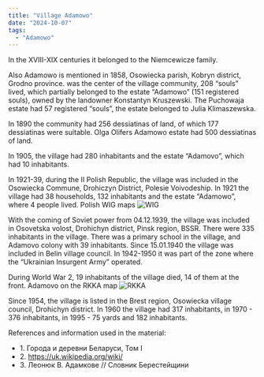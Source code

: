 ```yaml
---
title: "Village Adamowo"
date: "2024-10-07"
tags: 
  - "Adamowo"
---
```


In the XVIII-XIX centuries it belonged to the Niemcewicze family.

Also Adamowo is mentioned in 1858, Osowiecka parish, Kobryn district, Grodno province. was the center of the village community, 208 “souls” lived, which partially belonged to the estate “Adamowo” (151 registered souls), owned by the landowner Konstantyn Kruszewski. The Puchowaja estate had 57 registered “souls”, the estate belonged to Julia Klimaszewska.

In 1890 the community had 256 dessiatinas of land, of which 177 dessiatinas were suitable. Olga Olifers Adamowo estate had 500 dessiatinas of land.

In 1905, the village had 280 inhabitants and the estate “Adamovo”, which had 10 inhabitants.

In 1921-39, during the II Polish Republic, the village was included in the Osowiecka Commune, Drohiczyn District, Polesie Voivodeship. In 1921 the village had 38 households, 132 inhabitants and the estate “Adamowo”, where 4 people lived.
Polish WIG maps
![WIG](https://github.com/user-attachments/assets/2afeb268-9c25-44d9-94ea-e166f6c9009c)

With the coming of Soviet power from 04.12.1939, the village was included in Osovetska volost, Drohichyn district, Pinsk region, BSSR. There were 335 inhabitants in the village. There was a primary school in the village, and Adamovo colony with 39 inhabitants. Since 15.01.1940 the village was included in Belin village council. In 1942-1950 it was part of the zone where the “Ukrainian Insurgent Army” operated.

During World War 2, 19 inhabitants of the village died, 14 of them at the front.
Adamovo on the RKKA map
![RKKA](https://github.com/user-attachments/assets/37cb1c36-12a7-481d-b0a6-8bd84d32579e)

Since 1954, the village is listed in the Brest region, Osowiecka village council, Drohichyn district.
In 1960 the village had 317 inhabitants, in 1970 - 376 inhabitants, in 1995 - 75 yards and 182 inhabitants.

References and information used in the material:
- 1\. Города и деревни Беларуси, Том I
- 2\. https://uk.wikipedia.org/wiki/
- 3\. Леонюк В. Адамкове // Словник Берестейщини
